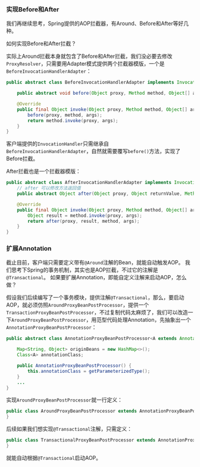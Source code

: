 ### 实现Before和After

我们再继续思考，Spring提供的AOP拦截器，有Around、Before和After等好几种。

如何实现Before和After拦截？

实际上Around拦截本身就包含了Before和After拦截，我们没必要去修改`ProxyResolver`，只需要用Adapter模式提供两个拦截器模版，一个是`BeforeInvocationHandlerAdapter`：

```java
public abstract class BeforeInvocationHandlerAdapter implements InvocationHandler {

    public abstract void before(Object proxy, Method method, Object[] args);

    @Override
    public final Object invoke(Object proxy, Method method, Object[] args) throws Throwable {
        before(proxy, method, args);
        return method.invoke(proxy, args);
    }
}
```

客户端提供的`InvocationHandler`只需继承自`BeforeInvocationHandlerAdapter`，自然就需要覆写`before()`方法，实现了Before拦截。

After拦截也是一个拦截器模版：

```java
public abstract class AfterInvocationHandlerAdapter implements InvocationHandler {
    // after 可以修改方法返回值
    public abstract Object after(Object proxy, Object returnValue, Method method, Object[] args);

    @Override
    public final Object invoke(Object proxy, Method method, Object[] args) throws Throwable {
        Object result = method.invoke(proxy, args);
        return after(proxy, result, method, args);
    }
}

```

### 扩展Annotation

截止目前，客户端只需要定义带有`@Around`注解的Bean，就能自动触发AOP。
我们思考下Spring的事务机制，其实也是AOP拦截，不过它的注解是`@Transactional`。
如果要扩展Annotation，即能自定义注解来启动AOP，怎么做？

假设我们后续编写了一个事务模块，提供注解`@Transactional`，那么，要启动AOP，就必须仿照`AroundProxyBeanPostProcessor`，提供一个`TransactionProxyBeanPostProcessor`，不过复制代码太麻烦了，我们可以改造一下`AroundProxyBeanPostProcessor`，用范型代码处理Annotation，先抽象出一个`AnnotationProxyBeanPostProcessor`：

```java
public abstract class AnnotationProxyBeanPostProcessor<A extends Annotation> implements BeanPostProcessor {

    Map<String, Object> originBeans = new HashMap<>();
    Class<A> annotationClass;

    public AnnotationProxyBeanPostProcessor() {
        this.annotationClass = getParameterizedType();
    }
    ...
}
```

实现`AroundProxyBeanPostProcessor`就一行定义：

```java
public class AroundProxyBeanPostProcessor extends AnnotationProxyBeanPostProcessor<Around> {
}
```

后续如果我们想实现`@Transactional`注解，只需定义：

```java
public class TransactionalProxyBeanPostProcessor extends AnnotationProxyBeanPostProcessor<Transactional> {
}
```

就能自动根据`@Transactional`启动AOP。
